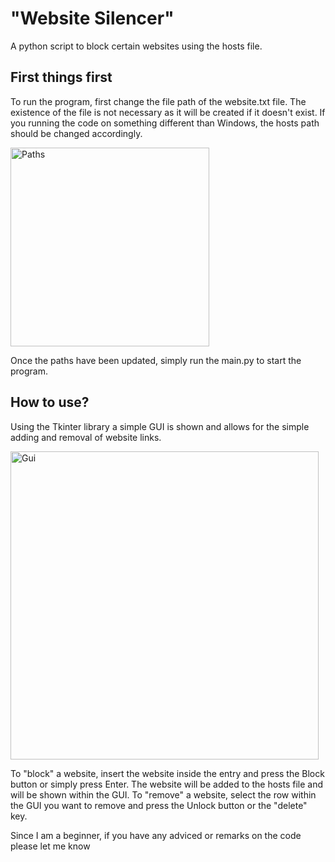 # "Website Silencer"

A python script to block certain websites using the hosts file. 

## First things first
To run the program, first change the file path of the website.txt file. The existence of the file is not necessary as it will be created if it doesn't exist.
If you running the code on something different than Windows, the hosts path should be changed accordingly. 

<img width="318" alt="Paths" src="https://user-images.githubusercontent.com/58997886/210122225-2e2ee097-3730-427f-9b55-117493fa6f7f.PNG">

Once the paths have been updated, simply run the main.py to start the program.

## How to use?
Using the Tkinter library a simple GUI is shown and allows for the simple adding and removal of website links. 

<img width="493" alt="Gui" src="https://user-images.githubusercontent.com/58997886/210121817-b7aa1440-7cc5-48b1-a6ba-39c208537f23.PNG">

To "block" a website, insert the website inside the entry and press the Block button or simply press Enter. The website will be added to the hosts file and will be shown within the GUI. To "remove" a website, select the row within the GUI you want to remove and press the Unlock button or the "delete" key. 

Since I am a beginner, if you have any adviced or remarks on the code please let me know
